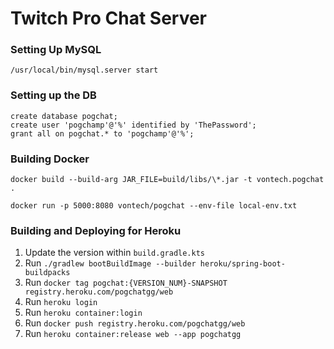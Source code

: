 # Twitch Pro Chat Server

### Setting Up MySQL
```
/usr/local/bin/mysql.server start
```

### Setting up the DB

```
create database pogchat;
create user 'pogchamp'@'%' identified by 'ThePassword';
grant all on pogchat.* to 'pogchamp'@'%';
```

### Building Docker

```
docker build --build-arg JAR_FILE=build/libs/\*.jar -t vontech.pogchat .
```

```
docker run -p 5000:8080 vontech/pogchat --env-file local-env.txt
```

### Building and Deploying for Heroku

1. Update the version within `build.gradle.kts`
2. Run `./gradlew bootBuildImage --builder heroku/spring-boot-buildpacks`
3. Run `docker tag pogchat:{VERSION_NUM}-SNAPSHOT registry.heroku.com/pogchatgg/web`
4. Run `heroku login`
5. Run `heroku container:login`
6. Run `docker push registry.heroku.com/pogchatgg/web`
7. Run `heroku container:release web --app pogchatgg`